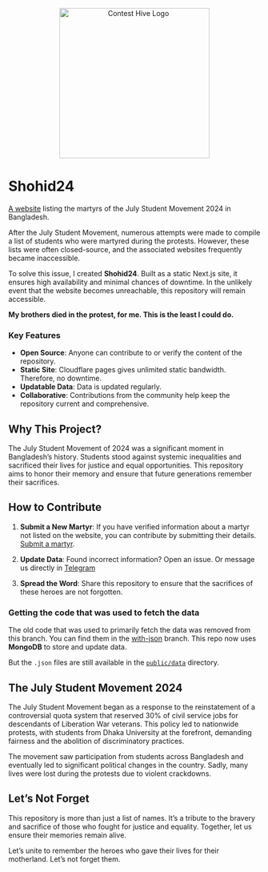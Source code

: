 <p align="center">
  <img width="300px" src="public/images/logo_landscape.png" alt="Contest Hive Logo">
</p>

# Shohid24

[A website](https://shohid24.pages.dev/) listing the martyrs of the July Student Movement 2024 in Bangladesh.

After the July Student Movement, numerous attempts were made to compile a list of students who were martyred during the protests. However, these lists were often closed-source, and the associated websites frequently became inaccessible.

To solve this issue, I created **Shohid24**. Built as a static Next.js site, it ensures high availability and minimal chances of downtime. In the unlikely event that the website becomes unreachable, this repository will remain accessible.

**My brothers died in the protest, for me. This is the least I could do.**

### Key Features

- **Open Source**: Anyone can contribute to or verify the content of the repository.
- **Static Site**: Cloudflare pages gives unlimited static bandwidth. Therefore, no downtime.
- **Updatable Data**: Data is updated regularly.
- **Collaborative**: Contributions from the community help keep the repository current and comprehensive.

## Why This Project?

The July Student Movement of 2024 was a significant moment in Bangladesh’s history. Students stood against systemic inequalities and sacrificed their lives for justice and equal opportunities. This repository aims to honor their memory and ensure that future generations remember their sacrifices.


## How to Contribute

1. **Submit a New Martyr**: If you have verified information about a martyr not listed on the website, you can contribute by submitting their details. [Submit a martyr](https://shohid24.vercel.app/open/new).

2. **Update Data**: Found incorrect information? Open an issue. Or message us directly in [Telegram](https://t.me/Shohid24Discussion/)

3. **Spread the Word**: Share this repository to ensure that the sacrifices of these heroes are not forgotten.

### Getting the code that was used to fetch the data

The old code that was used to primarily fetch the data was removed from this branch. You can find them in the [with-json](https://github.com/Shohid24/shohid24/tree/with-json/public/data) branch.
This repo now uses **MongoDB** to store and update data. 

But the `.json` files are still available in the [`public/data`](/public/data) directory.

## The July Student Movement 2024

The July Student Movement began as a response to the reinstatement of a controversial quota system that reserved 30% of civil service jobs for descendants of Liberation War veterans. This policy led to nationwide protests, with students from Dhaka University at the forefront, demanding fairness and the abolition of discriminatory practices.

The movement saw participation from students across Bangladesh and eventually led to significant political changes in the country. Sadly, many lives were lost during the protests due to violent crackdowns.

## Let’s Not Forget

This repository is more than just a list of names. It’s a tribute to the bravery and sacrifice of those who fought for justice and equality. Together, let us ensure their memories remain alive.

Let’s unite to remember the heroes who gave their lives for their motherland. Let’s not forget them.
